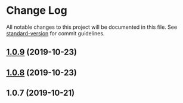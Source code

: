 # Change Log

All notable changes to this project will be documented in this file. See [standard-version](https://github.com/conventional-changelog/standard-version) for commit guidelines.

<a name="1.0.9"></a>
## [1.0.9](https://github.com/alfonsobries/xlsx-laravel-spreadsheet-importer/compare/v1.0.7...v1.0.9) (2019-10-23)



<a name="1.0.8"></a>
## [1.0.8](https://github.com/alfonsobries/xlsx-laravel-spreadsheet-importer/compare/v1.0.7...v1.0.8) (2019-10-23)



<a name="1.0.7"></a>
## 1.0.7 (2019-10-21)
